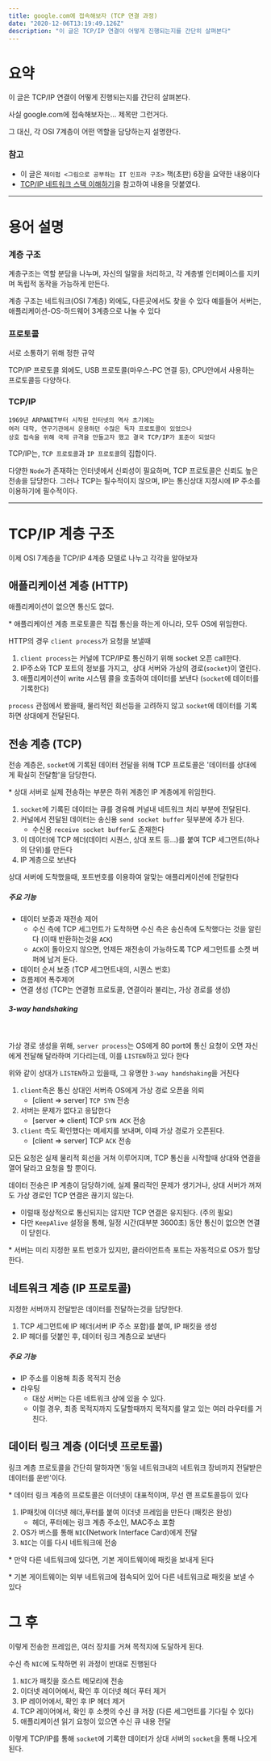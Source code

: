 ```yaml
---
title: google.com에 접속해보자 (TCP 연결 과정)
date: "2020-12-06T13:19:49.126Z"
description: "이 글은 TCP/IP 연결이 어떻게 진행되는지를 간단히 살펴본다"
---
```


# 요약

이 글은 TCP/IP 연결이 어떻게 진행되는지를 간단히 살펴본다.

사실 google.com에 접속해보자는... 제목만 그런거다.

그 대신, 각 OSI 7계층이 어떤 역할을 담당하는지 설명한다.

### 참고

- 이 글은 `제이펍 <그림으로 공부하는 IT 인프라 구조>` 책(초판) 6장을 요약한 내용이다
- [TCP/IP 네트워크 스택 이해하기](https://d2.naver.com/helloworld/47667)을 참고하여 내용을 덧붙였다.

---

# 용어 설명

### 계층 구조

계층구조는 역할 분담을 나누며, 자신의 일말을 처리하고, 각 계층별 인터페이스를 지키며 독립적 동작을 가능하게 만든다.

계층 구조는 네트워크(OSI 7계층) 외에도, 다른곳에서도 찾을 수 있다
예를들어 서버는, 애플리케이션-OS-하드웨어 3계층으로 나눌 수 있다

### 프로토콜

서로 소통하기 위해 정한 규약

TCP/IP 프로토콜 외에도, USB 프로토콜(마우스-PC 연결 등), CPU안에서 사용하는 프로토콜등 다양하다.

### TCP/IP

```
1969년 ARPANET부터 시작된 인터넷의 역사 초기에는 
여러 대학, 연구기관에서 운용하던 수많은 독자 프로토콜이 있었으나
상호 접속을 위해 국제 규격을 만들고자 했고 결국 TCP/IP가 표준이 되었다
```

TCP/IP는, `TCP 프로토콜`과 `IP 프로토콜`의 집합이다.

다양한 `Node`가 존재하는 인터넷에서 신뢰성이 필요하며, TCP 프로토콜은 신뢰도 높은 전송을 담당한다.
그러나 TCP는 필수적이지 않으며, IP는 통신상대 지정시에 IP 주소를 이용하기에 필수적이다.

---

# TCP/IP 계층 구조

이제 OSI 7계층을 TCP/IP 4계층 모델로 나누고 각각을 알아보자

## 애플리케이션 계층 (HTTP)

애플리케이션이 없으면 통신도 없다.

\* 애플리케이션 계층 프로토콜은 직접 통신을 하는게 아니라, 모두 OS에 위임한다.

HTTP의 경우 `client process`가 요청을 보낼때

1. `client process`는 커널에 TCP/IP로 통신하기 위해 socket 오픈 call한다.
2. IP주소와 TCP 포트의 정보를 가지고,  상대 서버와 가상의 경로(`socket`)이 열린다.
3. 애플리케이션이 write 시스템 콜을 호출하여 데이터를 보낸다 (`socket`에 데이터를 기록한다)

`process` 관점에서 봤을때, 물리적인 회선등을 고려하지 않고 `socket`에 데이터를 기록하면 상대에게 전달된다.

## 전송 계층 (TCP)

전송 계층은, `socket`에 기록된 데이터 전달을 위해 TCP 프로토콜은 
'데이터를 상대에게 확실히 전달함'을 담당한다.

\* 상대 서버로 실제 전송하는 부분은 하위 계층인 IP 계층에게 위임한다.

1. `socket`에 기록된 데이터는 큐를 경유해 커널내 네트워크 처리 부분에 전달된다.
2. 커널에서 전달된 데이터는 송신용 `send socket buffer` 뒷부분에 추가 된다.
   - 수신용 `receive socket buffer`도 존재한다
3. 이 데이터에 TCP 헤더(데이터 시퀀스, 상대 포트 등...)를 붙여 TCP 세그먼트(하나의 단위)를 만든다
4. IP 계층으로 보낸다

상대 서버에 도착했을때, 포트번호를 이용하여 알맞는 애플리케이션에 전달한다

##### 주요 기능

- 데이터 보증과 재전송 제어
  - 수신 측에 TCP 세그먼트가 도착하면 수신 측은 송신측에 도착했다는 것을 알린다 (이때 반환하는것을 `ACK`)
  - `ACK`이 돌아오지 않으면, 언제든 재전송이 가능하도록 TCP 세그먼트를 소켓 버퍼에 남겨 둔다.
- 데이터 순서 보증 (TCP 세그먼트내의, 시퀀스 번호)
- 흐름제어 폭주제어
- 연결 생성 (TCP는 연결형 프로토콜, 연결이라 불리는, 가상 경로를 생성)
  


##### 3-way handshaking

<br/>

가상 경로 생성을 위해, `server process`는 OS에게 80 port에 통신 요청이 오면 자신에게 전달해 달라하며 기다리는데, 이를 `LISTEN`하고 있다 한다

위와 같이 상대가 `LISTEN`하고 있을때, 그 유명한 `3-way handshaking`을 거친다

1. `client`측은 통신 상대인 서버측 OS에게 가상 경로 오픈을 의뢰
	- [client => server] `TCP SYN` 전송
2. 서버는 문제가 없다고 응답한다
	- [server => client] TCP `SYN ACK` 전송
3. `client` 측도 확인했다는 메세지를 보내며, 이때 가상 경로가 오픈된다.
	- [client => server] TCP `ACK` 전송

모든 요청은 실제 물리적 회선을 거쳐 이루어지며, TCP 통신을 시작할때 상대와 연결을 열어 달라고 요청을 할 뿐이다.

데이터 전송은 IP 계층이 담당하기에, 실제 물리적인 문제가 생기거나, 상대 서버가 꺼져도 가상 경로인 TCP 연결은 끊기지 않는다.

- 이럴때 정상적으로 통신되지는 않지만 TCP 연결은 유지된다. (주의 필요)
- 다만 `KeepAlive` 설정을 통해, 일정 시간(대부분 3600초) 동안 통신이 없으면 연결이 닫힌다.

\* 서버는 미리 지정한 포트 번호가 있지만, 클라이언트측 포트는 자동적으로 OS가 할당한다. 

## 네트워크 계층 (IP 프로토콜)

지정한 서버까지 전달받은 데이터를 전달하는것을 담당한다.

1. TCP 세그먼트에 IP 헤더(서버 IP 주소 포함)를 붙여, IP 패킷을 생성
2. IP 헤더를 덧붙인 후, 데이터 링크 계층으로 보낸다

##### 주요 기능

- IP 주소를 이용해 최종 목적지 전송
- 라우팅
  - 대상 서버는 다른 네트워크 상에 있을 수 있다.
  - 이럴 경우, 최종 목적지까지 도달할때까지 목적지를 알고 있는 여러 라우터를 거친다.

## 데이터 링크 계층 (이더넷 프로토콜)

링크 계층 프로토콜을 간단히 말하자면 '동일 네트워크내의 네트워크 장비까지 전달받은 데이터를 운반'이다.

\* 데이터 링크 계층의 프로토콜은 이더넷이 대표적이며, 무선 랜 프로토콜등이 있다

1. IP패킷에 이더넷 헤더,푸터를 붙여 이더넷 프레임을 만든다 (패킷은 완성)
   - 헤더, 푸터에는 링크 계층 주소인, MAC주소 포함
2. OS가 버스를 통해 `NIC`(Network Interface Card)에게 전달
3. `NIC`는 이를 다시 네트워크에 전송

\* 만약 다른 네트워크에 있다면, 기본 게이트웨이에 패킷을 보내게 된다

\* 기본 게이트웨이는 외부 네트워크에 접속되어 있어 다른 네트워크로 패킷을 보낼 수 있다

# 그 후

이렇게 전송한 프레임은, 여러 장치를 거쳐 목적지에 도달하게 된다.

수신 측 `NIC`에 도착하면 위 과정이 반대로 진행된다

1. `NIC`가 패킷을 호스트 메모리에 전송
2. 이더넷 레이어에서, 확인 후 이더넷 헤더 푸터 제거
3. IP 레이어에서, 확인 후 IP 헤더 제거
4. TCP 레이어에서, 확인 후 소켓의 수신 큐 저장 (다른 세그먼트를 기다릴 수 있다)
5. 애플리케이션 읽기 요청이 있으면 수신 큐 내용 전달

이렇게 TCP/IP를 통해 `socket`에 기록한 데이터가 상대 서버의 `socket`을 통해 나오게 된다.

